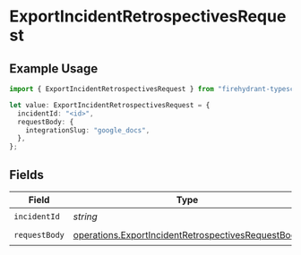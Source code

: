 # ExportIncidentRetrospectivesRequest

## Example Usage

```typescript
import { ExportIncidentRetrospectivesRequest } from "firehydrant-typescript-sdk/models/operations";

let value: ExportIncidentRetrospectivesRequest = {
  incidentId: "<id>",
  requestBody: {
    integrationSlug: "google_docs",
  },
};
```

## Fields

| Field                                                                                                                    | Type                                                                                                                     | Required                                                                                                                 | Description                                                                                                              |
| ------------------------------------------------------------------------------------------------------------------------ | ------------------------------------------------------------------------------------------------------------------------ | ------------------------------------------------------------------------------------------------------------------------ | ------------------------------------------------------------------------------------------------------------------------ |
| `incidentId`                                                                                                             | *string*                                                                                                                 | :heavy_check_mark:                                                                                                       | N/A                                                                                                                      |
| `requestBody`                                                                                                            | [operations.ExportIncidentRetrospectivesRequestBody](../../models/operations/exportincidentretrospectivesrequestbody.md) | :heavy_check_mark:                                                                                                       | N/A                                                                                                                      |